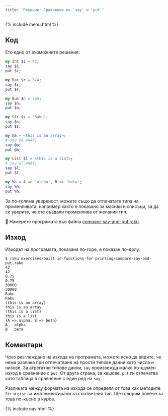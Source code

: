 ```yaml
---
title: 'Решение: Сравнение на `say` и `put`'
---
```


{% include menu.html %}

## Код

Ето едно от възможните решения:

```raku
my Int $i = 42;
say $i;
put $i;

my Rat $r = 3/4;
say $r;
put $r;

my Num $n = 3e4;
say $n;
put $n;

my Str $s = 'Raku';
say $s;
put $s;

my @a = <this is an array>;
# say @a.WHAT;
say @a;
put @a;

my List $l = <this is a list>;
# say $l.WHAT;
say $l;
put $l;

my %h = A => 'alpha', B => 'beta';
say %h;
put %h;
```

За по-голяма увереност, можете също да отпечатате типа на променливата, например както е показано за масиви и списъци, за да се уверите, че сте създали променлива от желания тип.

🦋 Намерете програмата във файла [compare-say-and-put.raku](https://github.com/ash/raku-course/blob/master/exercises/built-in-functions-for-printing/compare-say-and-put.raku).

## Изход

Изходът на програмата, показана по-горе, е показан по-долу.

```console
$ raku exercises/built-in-functions-for-printing/compare-say-and-put.raku
42
42
0.75
0.75
30000
30000
Raku
Raku
[this is an array]
this is an array
(this is a list)
this is a list
{A => alpha, B => beta}
A	alpha
B	bета
```

## Коментари

Чрез разглеждане на изхода на програмата, можете ясно да видите, че няма разлика при отпечатване на прости типове данни като числа и низове. За агрегатни типове данни, `say` произвежда малко по-шумен изход в сравнение с `put`. От друга страна, за хешове, `put` ги отпечатва като таблица в сравнение с един ред на `say`.

Разликата между формата на изхода се определя от това как методите `Str` и `gist` са имплементирани за съответния тип. Ще говорим повече за това по-късно в курса.

{% include nav.html %}